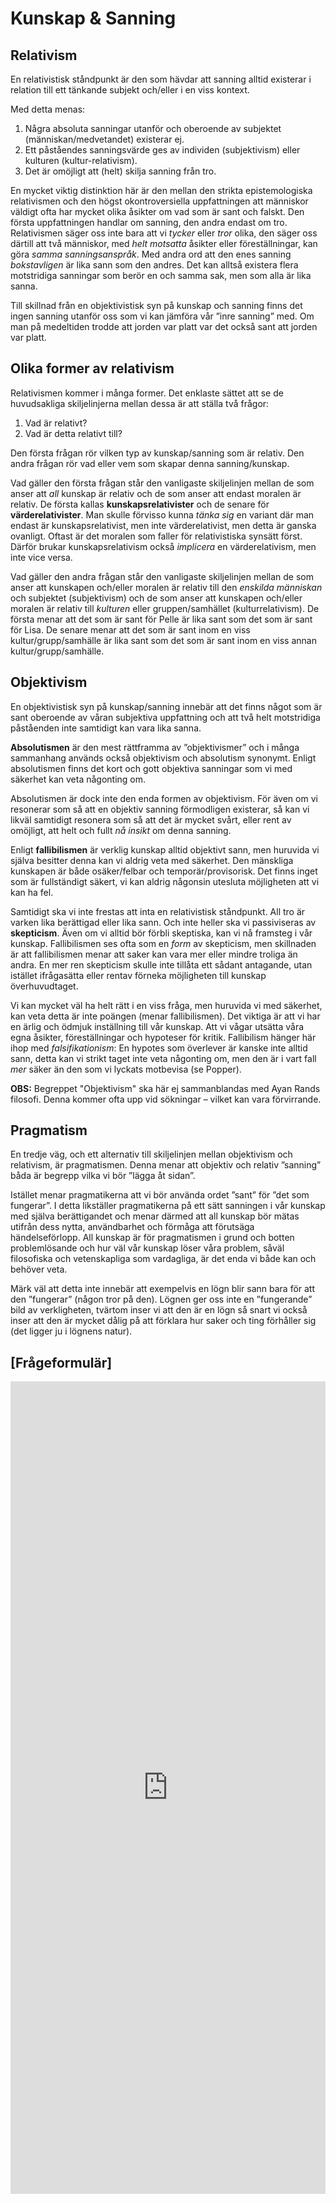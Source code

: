 # Kunskap & Sanning

## Relativism

En relativistisk ståndpunkt är den som hävdar att sanning alltid existerar i relation till ett tänkande subjekt och/eller i en viss kontext. 

Med detta menas: 

1. Några absoluta sanningar utanför och oberoende av subjektet (människan/medvetandet) existerar ej.
2. Ett påståendes sanningsvärde ges av individen (subjektivism) eller kulturen (kultur-relativism).
3. Det är omöjligt att (helt) skilja sanning från tro. 

En mycket viktig distinktion här är den mellan den strikta epistemologiska relativismen och den högst okontroversiella uppfattningen att människor väldigt ofta har mycket olika åsikter om vad som är sant och falskt. Den första uppfattningen handlar om sanning, den andra endast om tro. Relativismen säger oss inte bara att vi *tycker* eller *tror* olika, den säger oss därtill att två människor, med *helt motsatta* åsikter eller föreställningar, kan göra *samma sanningsanspråk*. Med andra ord att den enes sanning *bokstavligen* är lika sann som den andres. Det kan alltså existera flera motstridiga sanningar som berör en och samma sak, men som alla är lika sanna. 

Till skillnad från en objektivistisk syn på kunskap och sanning finns det ingen sanning utanför oss som vi kan jämföra vår ”inre sanning” med. Om man på medeltiden trodde att jorden var platt var det också sant att jorden var platt. 

## Olika former av relativism

Relativismen kommer i många former. Det enklaste sättet att se de huvudsakliga skiljelinjerna mellan dessa är att ställa två frågor:

1. Vad är relativt?
2. Vad är detta relativt till?

Den första frågan rör vilken typ av kunskap/sanning som är relativ. Den andra frågan rör vad eller vem som skapar denna sanning/kunskap.

Vad gäller den första frågan står den vanligaste skiljelinjen mellan de som anser att *all* kunskap är relativ och de som anser att endast moralen är relativ. De första kallas **kunskapsrelativister** och de senare för **värderelativister**.  Man skulle förvisso kunna *tänka sig* en variant där man endast är kunskapsrelativist, men inte värderelativist, men detta är ganska ovanligt. Oftast är det moralen som faller för relativistiska synsätt först. Därför brukar kunskapsrelativism också *implicera* en värderelativism, men inte vice versa. 

Vad gäller den andra frågan står den vanligaste skiljelinjen mellan de som anser att kunskapen och/eller moralen är relativ till den *enskilda människan* och subjektet (subjektivism) och de som anser att kunskapen och/eller moralen är relativ till *kulturen* eller gruppen/samhället (kulturrelativism). De första menar att det som är sant för Pelle är lika sant som det som är sant för Lisa. De senare menar att det som är sant inom en viss kultur/grupp/samhälle är lika sant som det som är sant inom en viss annan kultur/grupp/samhälle. 


## Objektivism

En objektivistisk syn på kunskap/sanning innebär att det finns något som är sant oberoende av våran subjektiva uppfattning och att två helt motstridiga påståenden inte samtidigt kan vara lika sanna. 

**Absolutismen** är den mest rättframma av ”objektivismer” och i många sammanhang används också objektivism och absolutism synonymt. Enligt absolutismen finns det kort och gott objektiva sanningar som vi med säkerhet kan veta någonting om. 

Absolutismen är dock inte den enda formen av objektivism. För även om vi resonerar som så att en objektiv sanning förmodligen existerar, så kan vi likväl samtidigt resonera som så att det är mycket svårt, eller rent av omöjligt, att helt och fullt *nå insikt* om denna sanning. 

Enligt **fallibilismen** är verklig kunskap alltid objektivt sann, men huruvida vi själva besitter denna kan vi aldrig veta med säkerhet. Den mänskliga kunskapen är både osäker/felbar och temporär/provisorisk. Det finns inget som är fullständigt säkert, vi kan aldrig någonsin utesluta möjligheten att vi kan ha fel. 

Samtidigt ska vi inte frestas att inta en relativistisk ståndpunkt. All tro är varken lika berättigad eller lika sann. Och inte heller ska vi passiviseras av **skepticism**. Även om vi alltid bör förbli skeptiska, kan vi nå framsteg i vår kunskap. Fallibilismen ses ofta som en _form_ av skepticism, men skillnaden är att fallibilismen menar att saker kan vara mer eller mindre troliga än andra. En mer ren skepticism skulle inte tillåta ett sådant antagande, utan istället ifrågasätta eller rentav förneka möjligheten till kunskap överhuvudtaget.

<!--Få in något om skepticism här och hur fallibilism kan ses som en typ av skepticism, men att den ändå skiljer sig från den mer rena formen av skepticism. Kanske ska nedanstående med allt för tydlig koppling till falsifikationism tas bort eller så får kopplingen göras explicit -->

Vi kan mycket väl ha helt rätt i en viss fråga, men huruvida vi med säkerhet, kan veta detta är inte poängen (menar fallibilismen). Det viktiga är att vi har en ärlig och ödmjuk inställning till vår kunskap. Att vi vågar utsätta våra egna åsikter, föreställningar och hypoteser för kritik. Fallibilism hänger här ihop med _falsifikationism_: En hypotes som överlever är kanske inte alltid sann, detta kan vi strikt taget inte veta någonting om, men den är i vart fall *mer* säker än den som vi lyckats motbevisa (se Popper).

**OBS:** Begreppet "Objektivism" ska här ej sammanblandas med Ayan Rands filosofi. Denna kommer ofta upp vid sökningar – vilket kan vara förvirrande. 

## Pragmatism

En tredje väg, och ett alternativ till skiljelinjen mellan objektivism och relativism, är pragmatismen. Denna menar att objektiv och relativ ”sanning” båda är begrepp vilka vi bör ”lägga åt sidan”. 

<!--Tog bort ”metafysiska” framför ”begrepp”, krånglar kanske till det mer än det hjälper? -->

Istället menar pragmatikerna att vi bör använda ordet ”sant” för ”det som fungerar”. I detta likställer pragmatikerna på ett sätt sanningen i vår kunskap med själva berättigandet och menar därmed att all kunskap bör mätas utifrån dess nytta, användbarhet och förmåga att förutsäga händelseförlopp. All kunskap är för pragmatismen i grund och botten problemlösande och hur väl vår kunskap löser våra problem, såväl filosofiska och vetenskapliga som vardagliga, är det enda vi både kan och behöver veta. 

Märk väl att detta inte innebär att exempelvis en lögn blir sann bara för att den ”fungerar” (någon tror på den). Lögnen ger oss inte en ”fungerande” bild av verkligheten, tvärtom inser vi att den är en lögn så snart vi också inser att den är mycket dålig på att förklara hur saker och ting förhåller sig (det ligger ju i lögnens natur).



## [Frågeformulär]

<iframe src="https://docs.google.com/forms/d/1NRQFa5R2TsqpDSomT13W5KtSlrC26oG51-inGWLoRbA/viewform?embedded=true" width="100%" height="1300" frameborder="0" marginheight="0" marginwidth="0">Läser in...</iframe>